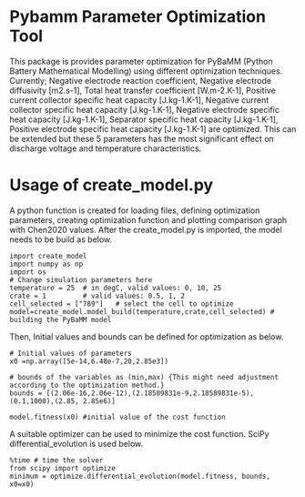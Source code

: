 # Pybamm Parameter Optimization Tool
This package is provides parameter optimization for PyBaMM (Python Battery Mathematical Modelling) using different optimization techniques. Currently;
Negative electrode reaction coefficient, Negative electrode diffusivity [m2.s-1], Total heat transfer coefficient [W.m-2.K-1], 
Positive current collector specific heat capacity [J.kg-1.K-1], Negative current collector specific heat capacity [J.kg-1.K-1], 
Negative electrode specific heat capacity [J.kg-1.K-1], Separator specific heat capacity [J.kg-1.K-1],
Positive electrode specific heat capacity [J.kg-1.K-1] are optimized. This can be extended but these 5 parameters has the most significant effect on discharge voltage
and temperature characteristics. 

# Usage of create_model.py
A python function is created for loading files, defining optimization parameters, creating optimization function and plotting comparison graph with Chen2020 values.
After the create_model.py is imported, the model needs to be build as below.
```python3
import create_model
import numpy as np
import os
# Change simulation parameters here
temperature = 25  # in degC, valid values: 0, 10, 25
crate = 1         # valid values: 0.5, 1, 2
cell_selected = ["789"]   # select the cell to optimize
model=create_model.model_build(temperature,crate,cell_selected) # building the PyBaMM model
```
Then, Initial values and bounds can be defined for optimization as below.
```python3
# Initial values of parameters
x0 =np.array([5e-14,6.48e-7,20,2.85e3])  

# bounds of the variables as (min,max) {This might need adjustment according to the optimization method.}
bounds = [(2.06e-16,2.06e-12),(2.18589831e-9,2.18589831e-5),(0.1,1000),(2.85, 2.85e6)] 

model.fitness(x0) #initial value of the cost function
```
A suitable optimizer can be used to minimize the cost function. SciPy differential_evolution is used below.
```python3
%time # time the solver
from scipy import optimize
minimum = optimize.differential_evolution(model.fitness, bounds, x0=x0)
```

